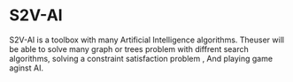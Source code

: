 # S2V-AI
S2V-AI is a toolbox with many Artificial Intelligence algorithms. Theuser will be able to solve many graph or trees problem with diffrent search algorithms, solving a constraint satisfaction problem , And playing game aginst AI.

